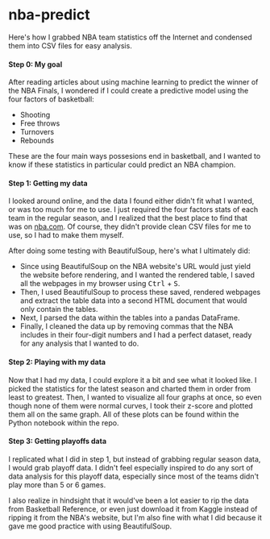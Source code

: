 # nba-predict
Here's how I grabbed NBA team statistics off the Internet and condensed them into CSV files for easy analysis.

#### Step 0: My goal
After reading articles about using machine learning to predict the winner of the NBA Finals, I wondered if I could create a predictive model using the four factors of basketball:
- Shooting
- Free throws
- Turnovers
- Rebounds

These are the four main ways possesions end in basketball, and I wanted to know if these statistics in particular could predict an NBA champion.

#### Step 1: Getting my data
I looked around online, and the data I found either didn't fit what I wanted, or was too much for me to use. I just required the four factors stats of each team in the regular season, and I realized that the best place to find that was on [nba.com](https://www.nba.com/stats/teams/four-factors/?sort=W_PCT&dir=-1&Season=2021-22&SeasonType=Regular%20Season). Of course, they didn't provide clean CSV files for me to use, so I had to make them myself.

After doing some testing with BeautifulSoup, here's what I ultimately did:
- Since using BeautifulSoup on the NBA website's URL would just yield the website before rendering, and I wanted the rendered table, I saved all the webpages in my browser using <kbd>Ctrl</kbd> + <kbd>S</kbd>.
- Then, I used BeautifulSoup to process these saved, rendered webpages and extract the table data into a second HTML document that would only contain the tables.
- Next, I parsed the data within the tables into a pandas DataFrame.
- Finally, I cleaned the data up by removing commas that the NBA includes in their four-digit numbers and I had a perfect dataset, ready for any analysis that I wanted to do.

#### Step 2: Playing with my data
Now that I had my data, I could explore it a bit and see what it looked like. I picked the statistics for the latest season and charted them in order from least to greatest. Then, I wanted to visualize all four graphs at once, so even though none of them were normal curves, I took their z-score and plotted them all on the same graph. All of these plots can be found within the Python notebook within the repo.

#### Step 3: Getting playoffs data
I replicated what I did in step 1, but instead of grabbing regular season data, I would grab playoff data. I didn't feel especially inspired to do any sort of data analysis for this playoff data, especially since most of the teams didn't play more than 5 or 6 games.

I also realize in hindsight that it would've been a lot easier to rip the data from Basketball Reference, or even just download it from Kaggle instead of ripping it from the NBA's website, but I'm also fine with what I did because it gave me good practice with using BeautifulSoup.
